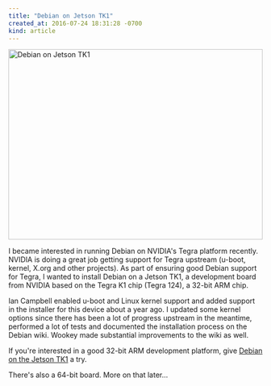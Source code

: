 ```yaml
---
title: "Debian on Jetson TK1"
created_at: 2016-07-24 18:31:28 -0700
kind: article
---
```


<img src="http://www.cyrius.com/images/jetson-tk1-debian8.jpg"
 alt="Debian on Jetson TK1" class="right" width="504" height="378" />

I became interested in running Debian on NVIDIA's Tegra platform recently.
NVIDIA is doing a great job getting support for Tegra upstream (u-boot,
kernel, X.org and other projects).  As part of ensuring good Debian support
for Tegra, I wanted to install Debian on a Jetson TK1, a development board
from NVIDIA based on the Tegra K1 chip (Tegra 124), a 32-bit ARM chip.

Ian Campbell enabled u-boot and Linux kernel support and added support in
the installer for this device about a year ago.  I updated some kernel
options since there has been a lot of progress upstream in the meantime,
performed a lot of tests and documented the installation process on the
Debian wiki.  Wookey made substantial improvements to the wiki as well.

If you're interested in a good 32-bit ARM development platform, give
[Debian on the Jetson
TK1](https://wiki.debian.org/InstallingDebianOn/NVIDIA/Jetson-TK1) a try.

There's also a 64-bit board.  More on that later...

